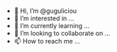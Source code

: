 - 👋 Hi, I’m @guguliciou
- 👀 I’m interested in ...
- 🌱 I’m currently learning ...
- 💞️ I’m looking to collaborate on ...
- 📫 How to reach me ...

<!---
guguliciou/guguliciou is a ✨ special ✨ repository because its `README.md` (this file) appears on your GitHub profile.
You can click the Preview link to take a look at your changes.
--->

